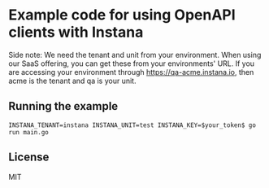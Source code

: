 # Example code for using OpenAPI clients with Instana

Side note:
We need the tenant and unit from your environment. When using our SaaS offering, you can get these from your environments' URL. If you are accessing your environment through https://qa-acme.instana.io, then acme is the tenant and qa is your unit.

## Running the example

```
INSTANA_TENANT=instana INSTANA_UNIT=test INSTANA_KEY=$your_token$ go run main.go
```

## License

MIT
